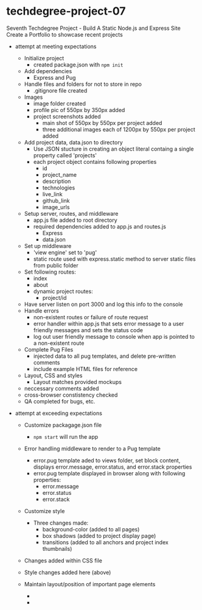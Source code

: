 # techdegree-project-07
Seventh Techdegree Project - Build A Static Node.js and Express Site <br>
Create a Portfolio to showcase recent projects

* attempt at meeting expectations
    * Initialize project
        * created package.json with ```npm init```
    * Add dependencies
        * Express and Pug
    * Handle files and folders for not to store in repo
        * .gitignore file created
    * Images
        * image folder created
        * profile pic of 550px by 350px added
        * project screenshots added
            * main shot of 550px by 550px per project added
            * three additional images each of 1200px by 550px per project added
    * Add project data, data.json to directory
        * Use JSON stucture in creating an object literal containg a single property called 'projects'
        * each project object contains following properties
            * id
            * project_name
            * description
            * technologies
            * live_link
            * github_link
            * image_urls
    * Setup server, routes, and middleware
        * app.js file added to root directory
        * required dependencies added to app.js and routes.js
            * Express
            * data.json
    * Set up middleware
        * 'view engine' set to 'pug'
        * static route used with express.static method to server static files from public folder
    * Set following routes:
        * index
        * about
        * dynamic project routes:
            * project/id
    * Have server listen on port 3000 and log this info to the console
    * Handle errors
        * non-existent routes or failure of route request 
        * error handler within app.js that sets error message to a user friendly messages and sets the status code
        * log out user friendly message to console when app is pointed to a non-existent route
    * Complete Pug Files
        * injected data to all pug templates, and delete pre-written comments
        * include example HTML files for reference
    * Layout, CSS and styles
        * Layout matches provided mockups
    * neccessary comments added
    * cross-browser constistency checked
    * QA completed for bugs, etc.

* attempt at exceeding expectations
    * Customize packagage.json file
        * ```npm start``` will run the app
    * Error handling middleware to render to a Pug template
        * error.pug template aded to views folder, set block content, displays error.message, error.status, and error.stack properties
        * error.pug template displayed in browser along with following properties:
            * error.message
            * error.status
            * error.stack
    * Customize style
        * Three changes made:
            * background-color (added to all pages)
            * box shadows (added to project display page)
            * transitions (added to all anchors and project index thumbnails)
    * Changes added within CSS file
    * Style changes added here (above)
    * Maintain layout/position of important page elements

        *
        *
